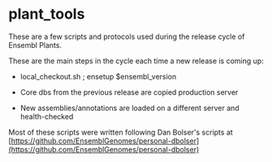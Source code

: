 # plant_tools

These are a few scripts and protocols used during the release cycle of Ensembl Plants.

These are the main steps in the cycle each time a new release is coming up:

* local_checkout.sh ; ensetup $ensembl_version

* Core dbs from the previous release are copied production server

* New assemblies/annotations are loaded on a different server and health-checked

Most of these scripts were written following Dan Bolser's scripts at 
[https://github.com/EnsemblGenomes/personal-dbolser](https://github.com/EnsemblGenomes/personal-dbolser)
